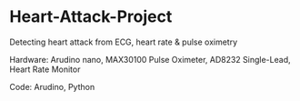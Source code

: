 # Heart-Attack-Project

Detecting heart attack from ECG, heart rate &amp; pulse oximetry

Hardware: Arudino nano, MAX30100 Pulse Oximeter, AD8232 Single-Lead, Heart Rate Monitor  

Code: Arudino, Python

